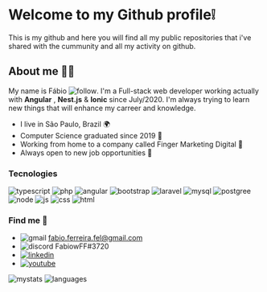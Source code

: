 # Welcome to my Github profile❕
This is my github and here you will find all my public repositories that i've shared with the cummunity and all my activity on github.
## About me 👨‍💻
My name is Fábio ![follow](https://img.shields.io/github/followers/fawbioferreira.svg?style=social&label=Follow&maxAge=2592000). I'm a Full-stack web developer working actually with **Angular** , **Nest.js** & **Ionic** since July/2020. I'm always trying to learn new things that will enhance my carreer and knowledge.

 - I live in São Paulo, Brazil 🌍
 - Computer Science graduated since 2019 🏫
 - Working from home to a company called Finger Marketing Digital 💼
 - Always open to new job opportunities 🤝

### Tecnologies 
![typescript](https://img.shields.io/badge/TypeScript-007ACC?style=for-the-badge&logo=typescript&logoColor=white) ![php](https://img.shields.io/badge/PHP-777BB4?style=for-the-badge&logo=php&logoColor=white) ![angular](https://img.shields.io/badge/Angular-DD0031?style=for-the-badge&logo=angular&logoColor=white) ![bootstrap](https://img.shields.io/badge/Bootstrap-563D7C?style=for-the-badge&logo=bootstrap&logoColor=white) ![laravel](https://img.shields.io/badge/Laravel-FF2D20?style=for-the-badge&logo=laravel&logoColor=white) ![mysql](https://img.shields.io/badge/MySQL-00000F?style=for-the-badge&logo=mysql&logoColor=white) ![postgree](https://img.shields.io/badge/PostgreSQL-316192?style=for-the-badge&logo=postgresql&logoColor=white) ![node](https://img.shields.io/badge/Node.js-43853D?style=for-the-badge&logo=node.js&logoColor=white) ![js](https://img.shields.io/badge/JavaScript-F7DF1E?style=for-the-badge&logo=javascript&logoColor=black) ![css](https://img.shields.io/badge/CSS-239120?&style=for-the-badge&logo=css3&logoColor=white) ![html](https://img.shields.io/badge/HTML-239120?style=for-the-badge&logo=html5&logoColor=white)
### Find me 📧

 - ![gmail](https://img.shields.io/badge/Gmail-D14836?style=for-the-badge&logo=gmail&logoColor=white) fabio.ferreira.fel@gmail.com
 - ![discord](https://img.shields.io/badge/Discord-7289DA?style=for-the-badge&logo=discord&logoColor=white) FabiowFF#3720
 - [![linkedin](https://img.shields.io/badge/LinkedIn-0077B5?style=for-the-badge&logo=linkedin&logoColor=white)](https://www.linkedin.com/in/fabio-ferreira-feltrim-840a74185/)
 - [![youtube](https://img.shields.io/badge/YouTube-FF0000?style=for-the-badge&logo=youtube&logoColor=white)](https://www.youtube.com/channel/UCx9rYm9jsa3i9daJDHwhteQ)

![mystats](https://github-readme-stats.vercel.app/api?username=fawbioferreira&theme=blue-green) ![languages](https://github-readme-stats.vercel.app/api/top-langs/?username=fawbioferreira&theme=blue-green)

